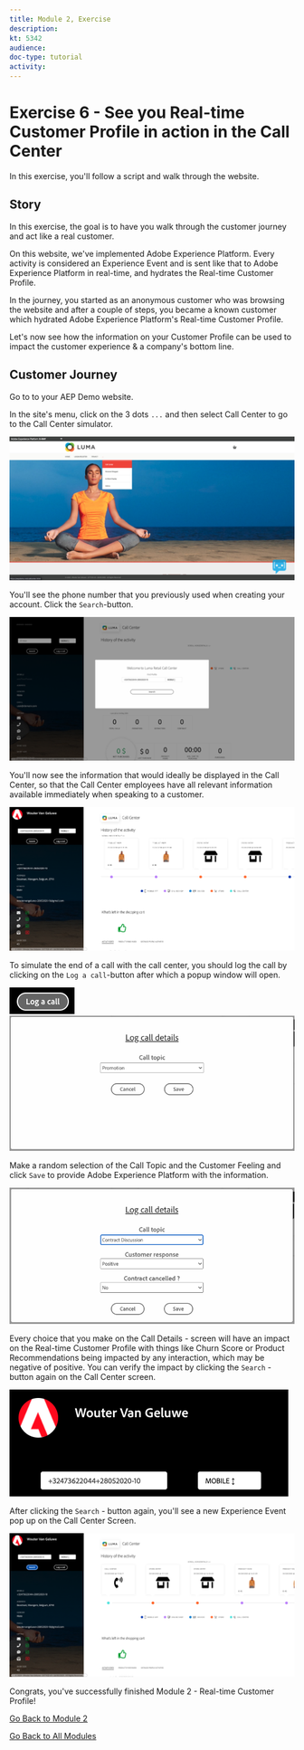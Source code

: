 ```yaml
---
title: Module 2, Exercise
description: 
kt: 5342
audience: 
doc-type: tutorial
activity: 
---
```


# Exercise 6 - See you Real-time Customer Profile in action in the Call Center

In this exercise, you'll follow a script and walk through the website.

## Story

In this exercise, the goal is to have you walk through the customer journey and act like a real customer.

On this website, we've implemented Adobe Experience Platform. Every activity is considered an Experience Event and is sent like that to Adobe Experience Platform in real-time, and hydrates the Real-time Customer Profile.

In the journey, you started as an anonymous customer who was browsing the website and after a couple of steps, you became a known customer which hydrated Adobe Experience Platform's Real-time Customer Profile.

Let's now see how the information on your Customer Profile can be used to impact the customer experience & a company's bottom line.

## Customer Journey

Go to to your AEP Demo website.

In the site's menu, click on the 3 dots ``...`` and then select Call Center to go to the Call Center simulator.

![Demo](./images/dots.png)

You'll see the phone number that you previously used when creating your account. Click the ``Search``-button.

![Demo](./images/19.png)

You'll now see the information that would ideally be displayed in the Call Center, so that the Call Center employees have all relevant information available immediately when speaking to a customer.

![Demo](./images/20.png)

To simulate the end of a call with the call center, you should log the call by clicking on the ``Log a call``-button after which a popup window will open.

![Demo](./images/23.png)
![Demo](./images/21.png)

Make a random selection of the Call Topic and the Customer Feeling and click ``Save`` to provide Adobe Experience Platform with the information.

![Demo](./images/22.png)

Every choice that you make on the Call Details - screen will have an impact on the Real-time Customer Profile with things like Churn Score or Product Recommendations being impacted by any interaction, which may be negative of positive. You can verify the impact by clicking the ```Search``` - button again on the Call Center screen.

![Demo](./images/check.png)

After clicking the ```Search``` - button again, you'll see a new Experience Event pop up on the Call Center Screen.

![Demo](./images/24.png)

Congrats, you've successfully finished Module 2 - Real-time Customer Profile!

[Go Back to Module 2](./README.md)

[Go Back to All Modules](../../README.md)
